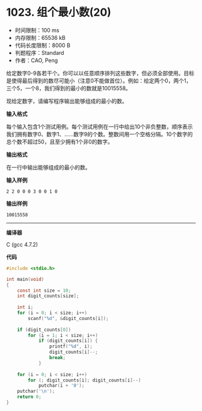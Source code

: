 # 1023. 组个最小数(20)

- 时间限制：100 ms
- 内存限制：65536 kB
- 代码长度限制：8000 B
- 判题程序：Standard
- 作者：CAO, Peng

给定数字0-9各若干个。你可以以任意顺序排列这些数字，但必须全部使用。目标是使得最后得到的数尽可能小（注意0不能做首位）。例如：给定两个0，两个1，三个5，一个8，我们得到的最小的数就是10015558。

现给定数字，请编写程序输出能够组成的最小的数。

**输入格式**

每个输入包含1个测试用例。每个测试用例在一行中给出10个非负整数，顺序表示我们拥有数字0、数字1、……数字9的个数。整数间用一个空格分隔。10个数字的总个数不超过50，且至少拥有1个非0的数字。

**输出格式**

在一行中输出能够组成的最小的数。

**输入样例**

```
2 2 0 0 0 3 0 0 1 0
```

**输出样例**

```
10015558
```

----------

**编译器**

C (gcc 4.7.2)

**代码**

```c
#include <stdio.h>

int main(void)
{
	const int size = 10;
	int digit_counts[size];
	
	int i;
	for (i = 0; i < size; i++)
		scanf("%d", &digit_counts[i]);
	
	if (digit_counts[0])
		for (i = 1; i < size; i++)
			if (digit_counts[i]) {
				printf("%d", i);
				digit_counts[i]--;
				break;
			}
	
	for (i = 0; i < size; i++)
		for (; digit_counts[i]; digit_counts[i]--)
			putchar(i + '0');
	putchar('\n');
	return 0;
}
```
